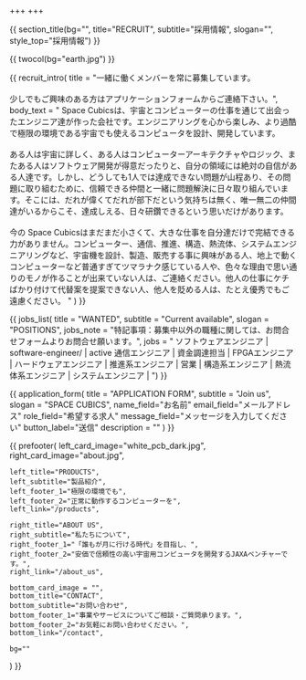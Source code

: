 +++
+++

{{ section_title(bg="", title="RECRUIT", subtitle="採用情報", slogan="", style_top="採用情報") }}

{{ twocol(bg="earth.jpg") }}

{{ recruit_intro(
	title = "一緒に働くメンバーを常に募集しています。<br><br> 少しでもご興味のある方はアプリケーションフォームからご連絡下さい。",
	body_text = "
 Space Cubicsは、宇宙とコンピューターの仕事を通じて出会ったエンジニア達が作った会社です。エンジニアリングを心から楽しみ、より過酷で極限の環境である宇宙でも使えるコンピュータを設計、開発しています。
 <br><br>
 ある人は宇宙に詳しく、ある人はコンピューターアーキテクチャやロジック、またある人はソフトウェア開発が得意だったりと、自分の領域には絶対の自信がある人達です。しかし、どうしても1人では達成できない問題が山程あり、その問題に取り組むために、信頼できる仲間と一緒に問題解決に日々取り組んでいます。そこには、だれが偉くてだれが部下だという気持ちは無く、唯一無二の仲間達がいるからこそ、達成しえる、日々研鑽できるという思いだけがあります。
 <br><br>
今の Space Cubicsはまだまだ小さくて、大きな仕事を自分達だけで完結できる力がありません。コンピューター、通信、推進、構造、熱流体、システムエンジニアリングなど、宇宙機を設計、製造、販売する事に興味がある人、地上で動くコンピューターなど普通すぎてツマラナク感じている人や、色々な理由で思い通りのモノが作ることが出来ていない人は、ご連絡ください。他人の仕事にケチばかり付けて代替案を提案できない人、他人を貶める人は、たとえ優秀でもご遠慮ください。 "
) }}

{{ jobs_list(
	title = "WANTED",
	subtitle = "Current available",
	slogan = "POSITIONS",
	jobs_note = "特記事項：募集中以外の職種に関しては、お問合せフォームよりお問合せ願います。",
	jobs = "
ソフトウェアエンジニア | software-engineer/ | active
通信エンジニア |
資金調達担当 |
FPGAエンジニア |
ハードウェアエンジニア |
推進系エンジニア |
営業 |
構造系エンジニア |
熱流体系エンジニア |
システムエンジニア |
") }}

{{ application_form(
	title = "APPLICATION FORM",
	subtitle = "Join us",
	slogan = "SPACE CUBICS",
	name_field="お名前"
	email_field="メールアドレス"
	role_field="希望する求人"
	message_field="メッセージを入力してください"
	button_label="送信"
	description = ""
) }}

{{ prefooter(
	left_card_image="white_pcb_dark.jpg",
	right_card_image="about.jpg",

	left_title="PRODUCTS",
	left_subtitle="製品紹介",
	left_footer_1="極限の環境でも",
	left_footer_2="正常に動作するコンピューターを",
	left_link="/products",

	right_title="ABOUT US",
	right_subtitle="私たちについて",
	right_footer_1="「誰もが月に行ける時代」を目指し、",
	right_footer_2="安価で信頼性の高い宇宙用コンピュータを開発するJAXAベンチャーです。",
	right_link="/about_us",

	bottom_card_image = "",
	bottom_title="CONTACT",
	bottom_subtitle="お問い合わせ",
	bottom_footer_1="事業やサービスについてご相談・ご質問承ります。",
	bottom_footer_2="お気軽にお問い合わせください。",
	bottom_link="/contact",

	bg=""
) }}
